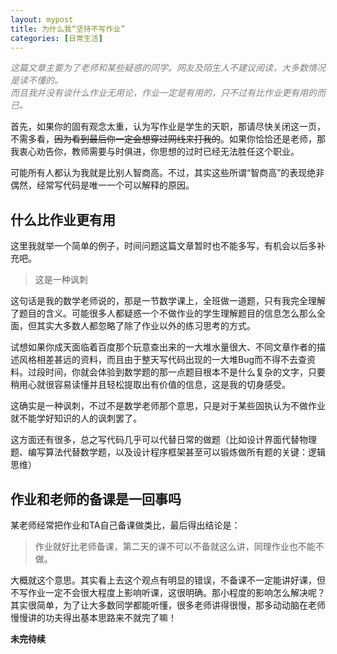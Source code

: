 ```yaml
---
layout: mypost
title: 为什么我“坚持不写作业”
categories: [日常生活]
---
```


*<font color="grey">这篇文章主要为了老师和某些疑惑的同学。网友及陌生人不建议阅读，大多数情况是读不懂的。<br />
而且我并没有谈什么作业无用论，作业一定是有用的，只不过有比作业更有用的而已。
</font>*

首先，如果你的固有观念太重，认为写作业是学生的天职，那请尽快关闭这一页，不需多看，~~因为看到最后你一定会想穿过网线来打我的~~。如果你恰恰还是老师，那我衷心劝告你，教师需要与时俱进，你思想的过时已经无法胜任这个职业。

可能所有人都认为我就是比别人智商高。不过，其实这些所谓“智商高”的表现绝非偶然，经常写代码是唯一一个可以解释的原因。

## 什么比作业更有用

这里我就举一个简单的例子，时间问题这篇文章暂时也不能多写，有机会以后多补充吧。

> 这是一种讽刺

这句话是我的数学老师说的，那是一节数学课上，全班做一道题，只有我完全理解了题目的含义。可能很多人都疑惑一个不做作业的学生理解题目的信息怎么那么全面，但其实大多数人都忽略了除了作业以外的练习思考的方式。

试想如果你成天面临着百度那个玩意查出来的一大堆水量很大、不同文章作者的描述风格相差甚远的资料，而且由于整天写代码出现的一大堆Bug而不得不去查资料。过段时间，你就会体验到数学题的那一点题目根本不是什么复杂的文字，只要稍用心就很容易读懂并且轻松提取出有价值的信息，这是我的切身感受。

这确实是一种讽刺，不过不是数学老师那个意思，只是对于某些固执认为不做作业就不能学好知识的人的讽刺罢了。

这方面还有很多，总之写代码几乎可以代替日常的做题（比如设计界面代替物理题、编写算法代替数学题，以及设计程序框架甚至可以锻炼做所有题的关键：逻辑思维）

## 作业和老师的备课是一回事吗

某老师经常把作业和TA自己备课做类比，最后得出结论是：

> 作业就好比老师备课，第二天的课不可以不备就这么讲，同理作业也不能不做。

大概就这个意思。其实看上去这个观点有明显的错误，不备课不一定能讲好课，但不写作业一定不会很大程度上影响听课，这很明确。那小程度的影响怎么解决呢？其实很简单，为了让大多数同学都能听懂，很多老师讲得很慢，那多动动脑在老师慢慢讲的功夫得出基本思路来不就完了嘛！

__未完待续__
